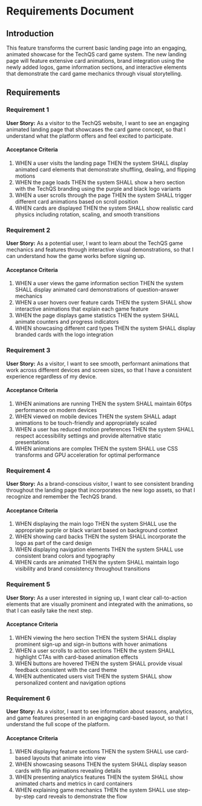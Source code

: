 # Requirements Document

## Introduction

This feature transforms the current basic landing page into an engaging, animated showcase for the TechQS card game system. The new landing page will feature extensive card animations, brand integration using the newly added logos, game information sections, and interactive elements that demonstrate the card game mechanics through visual storytelling.

## Requirements

### Requirement 1

**User Story:** As a visitor to the TechQS website, I want to see an engaging animated landing page that showcases the card game concept, so that I understand what the platform offers and feel excited to participate.

#### Acceptance Criteria

1. WHEN a user visits the landing page THEN the system SHALL display animated card elements that demonstrate shuffling, dealing, and flipping motions
2. WHEN the page loads THEN the system SHALL show a hero section with the TechQS branding using the purple and black logo variants
3. WHEN a user scrolls through the page THEN the system SHALL trigger different card animations based on scroll position
4. WHEN cards are displayed THEN the system SHALL show realistic card physics including rotation, scaling, and smooth transitions

### Requirement 2

**User Story:** As a potential user, I want to learn about the TechQS game mechanics and features through interactive visual demonstrations, so that I can understand how the game works before signing up.

#### Acceptance Criteria

1. WHEN a user views the game information section THEN the system SHALL display animated card demonstrations of question-answer mechanics
2. WHEN a user hovers over feature cards THEN the system SHALL show interactive animations that explain each game feature
3. WHEN the page displays game statistics THEN the system SHALL animate counters and progress indicators
4. WHEN showcasing different card types THEN the system SHALL display branded cards with the logo integration

### Requirement 3

**User Story:** As a visitor, I want to see smooth, performant animations that work across different devices and screen sizes, so that I have a consistent experience regardless of my device.

#### Acceptance Criteria

1. WHEN animations are running THEN the system SHALL maintain 60fps performance on modern devices
2. WHEN viewed on mobile devices THEN the system SHALL adapt animations to be touch-friendly and appropriately scaled
3. WHEN a user has reduced motion preferences THEN the system SHALL respect accessibility settings and provide alternative static presentations
4. WHEN animations are complex THEN the system SHALL use CSS transforms and GPU acceleration for optimal performance

### Requirement 4

**User Story:** As a brand-conscious visitor, I want to see consistent branding throughout the landing page that incorporates the new logo assets, so that I recognize and remember the TechQS brand.

#### Acceptance Criteria

1. WHEN displaying the main logo THEN the system SHALL use the appropriate purple or black variant based on background context
2. WHEN showing card backs THEN the system SHALL incorporate the logo as part of the card design
3. WHEN displaying navigation elements THEN the system SHALL use consistent brand colors and typography
4. WHEN cards are animated THEN the system SHALL maintain logo visibility and brand consistency throughout transitions

### Requirement 5

**User Story:** As a user interested in signing up, I want clear call-to-action elements that are visually prominent and integrated with the animations, so that I can easily take the next step.

#### Acceptance Criteria

1. WHEN viewing the hero section THEN the system SHALL display prominent sign-up and sign-in buttons with hover animations
2. WHEN a user scrolls to action sections THEN the system SHALL highlight CTAs with card-based animation effects
3. WHEN buttons are hovered THEN the system SHALL provide visual feedback consistent with the card theme
4. WHEN authenticated users visit THEN the system SHALL show personalized content and navigation options

### Requirement 6

**User Story:** As a visitor, I want to see information about seasons, analytics, and game features presented in an engaging card-based layout, so that I understand the full scope of the platform.

#### Acceptance Criteria

1. WHEN displaying feature sections THEN the system SHALL use card-based layouts that animate into view
2. WHEN showcasing seasons THEN the system SHALL display season cards with flip animations revealing details
3. WHEN presenting analytics features THEN the system SHALL show animated charts and metrics in card containers
4. WHEN explaining game mechanics THEN the system SHALL use step-by-step card reveals to demonstrate the flow